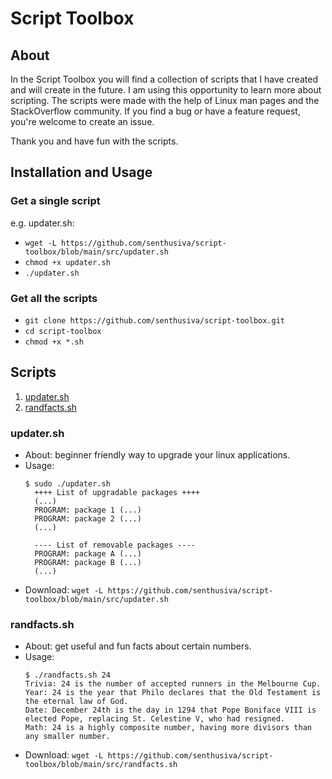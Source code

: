 # Script Toolbox

## About
In the Script Toolbox you will find a collection of scripts that I have created and will create in the future. I am using this opportunity to learn more about scripting. The scripts were made with the help of Linux man pages and the StackOverflow community. If you find a bug or have a feature request, you're welcome to create an issue.

Thank you and have fun with the scripts.

## Installation and Usage
### Get a single script
e.g. updater.sh:

* `wget -L https://github.com/senthusiva/script-toolbox/blob/main/src/updater.sh`
* `chmod +x updater.sh`
* `./updater.sh`

### Get all the scripts
* `git clone https://github.com/senthusiva/script-toolbox.git`
* `cd script-toolbox`
* `chmod +x *.sh`

## Scripts
1. [updater.sh](#updater.sh)
2. [randfacts.sh](#randfacts.sh)

<a name="updater.sh"></a>
### updater.sh
* About: beginner friendly way to upgrade your linux applications.
* Usage:
  ```
  $ sudo ./updater.sh
    ++++ List of upgradable packages ++++
    (...)
    PROGRAM: package 1 (...)
    PROGRAM: package 2 (...)
    (...)
    
    ---- List of removable packages ----
    PROGRAM: package A (...)
    PROGRAM: package B (...)
    (...)
  ```
* Download: `wget -L https://github.com/senthusiva/script-toolbox/blob/main/src/updater.sh`

<a name="randfacts.sh"></a>
### randfacts.sh
* About: get useful and fun facts about certain numbers.
* Usage:
  ```
  $ ./randfacts.sh 24
  Trivia: 24 is the number of accepted runners in the Melbourne Cup.
  Year: 24 is the year that Philo declares that the Old Testament is the eternal law of God.
  Date: December 24th is the day in 1294 that Pope Boniface VIII is elected Pope, replacing St. Celestine V, who had resigned.
  Math: 24 is a highly composite number, having more divisors than any smaller number.
  ```
* Download: `wget -L https://github.com/senthusiva/script-toolbox/blob/main/src/randfacts.sh`
